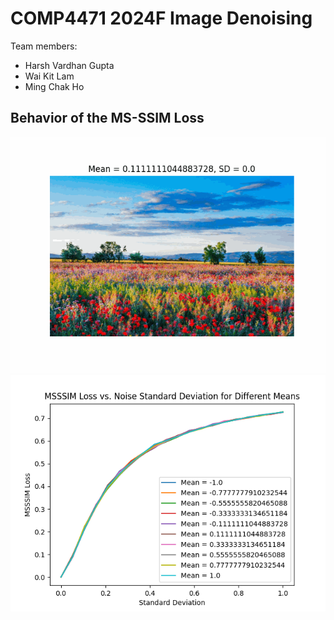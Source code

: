 # COMP4471 2024F Image Denoising

Team members:

- Harsh Vardhan Gupta
- Wai Kit Lam
- Ming Chak Ho

## Behavior of the MS-SSIM Loss

![Noise Images](./noisy_images.gif "Noise Images")
![MS-SSIM Loss Plot](./msssim_loss_plot.png "MS-SSIM Loss Plot")

